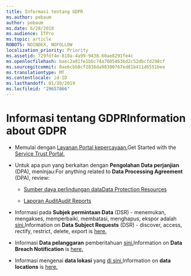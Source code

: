 ```yaml
---
title: Informasi tentang GDPR
ms.author: pebaum
author: pebaum
ms.date: 6/28/2018
ms.audience: ITPro
ms.topic: article
ROBOTS: NOINDEX, NOFOLLOW
localization_priority: Priority
ms.assetid: 729fdf4e-810a-4a99-9438-60ae8291fe4c
ms.openlocfilehash: baec2a01fe1bbc74a7005463bd2c52dbcfd298cf
ms.sourcegitcommit: 0ae6cbb8cf2836da98300767ed81b411d6551bee
ms.translationtype: MT
ms.contentlocale: id-ID
ms.lasthandoff: 01/30/2019
ms.locfileid: "29657866"
---
```

# <a name="information-about-gdpr"></a><span data-ttu-id="69f5e-102">Informasi tentang GDPR</span><span class="sxs-lookup"><span data-stu-id="69f5e-102">Information about GDPR</span></span>

- <span data-ttu-id="69f5e-103">Memulai dengan [Layanan Portal kepercayaan.](https://servicetrust.microsoft.com/ViewPage/GDPRGetStarted)</span><span class="sxs-lookup"><span data-stu-id="69f5e-103">Get Started with the [Service Trust Portal.](https://servicetrust.microsoft.com/ViewPage/GDPRGetStarted)</span></span>
    
- <span data-ttu-id="69f5e-104">Untuk apa pun yang berkaitan dengan **Pengolahan Data perjanjian** (DPA), meninjau:</span><span class="sxs-lookup"><span data-stu-id="69f5e-104">For anything related to **Data Processing Agreement** (DPA), review:</span></span> 
    
  - [<span data-ttu-id="69f5e-105">Sumber daya perlindungan data</span><span class="sxs-lookup"><span data-stu-id="69f5e-105">Data Protection Resources</span></span>](https://servicetrust.microsoft.com/ViewPage/TrustDocuments)
    
  - [<span data-ttu-id="69f5e-106">Laporan Audit</span><span class="sxs-lookup"><span data-stu-id="69f5e-106">Audit Reports</span></span>](https://servicetrust.microsoft.com/ViewPage/MSComplianceGuide)
    
- <span data-ttu-id="69f5e-107">Informasi pada **Subjek permintaan Data** (DSR) - menemukan, mengakses, memperbaiki, membatasi, menghapus, ekspor adalah [sini.](https://docs.microsoft.com/microsoft-365/compliance/gdpr-dsr-office365)</span><span class="sxs-lookup"><span data-stu-id="69f5e-107">Information on **Data Subject Requests** (DSR) - discover, access, rectify, restrict, delete, export is [here.](https://docs.microsoft.com/microsoft-365/compliance/gdpr-dsr-office365)</span></span>
    
- <span data-ttu-id="69f5e-108">Informasi **Data pelanggaran** pemberitahuan [sini.](https://servicetrust.microsoft.com/ViewPage/GDPRBreach)</span><span class="sxs-lookup"><span data-stu-id="69f5e-108">Information on **Data Breach Notification** is [here.](https://servicetrust.microsoft.com/ViewPage/GDPRBreach)</span></span>
    
- <span data-ttu-id="69f5e-109">Informasi mengenai **data lokasi** yang [di sini.](https://products.office.com/where-is-your-data-located?ms.officeurl=datamaps&amp;geo=All#All)</span><span class="sxs-lookup"><span data-stu-id="69f5e-109">Information on **data locations** is [here.](https://products.office.com/where-is-your-data-located?ms.officeurl=datamaps&amp;geo=All#All)</span></span>
    

